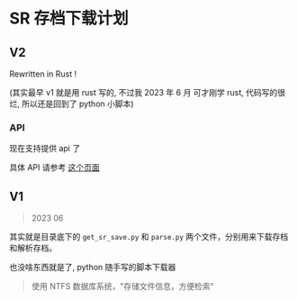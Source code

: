 # SR 存档下载计划

## V2

Rewritten in Rust !

(其实最早 v1 就是用 rust 写的, 不过我 2023 年 6 月 可才刚学 rust, 代码写的很烂, 所以还是回到了 python 小脚本)

### API

现在支持提供 api 了

具体 API 请参考 [这个页面](./api.md)

## V1

> 2023 06

其实就是目录底下的 `get_sr_save.py` 和 `parse.py` 两个文件，分别用来下载存档和解析存档。

也没啥东西就是了, python 随手写的脚本下载器

> 使用 NTFS 数据库系统，"存储文件信息，方便检索"
